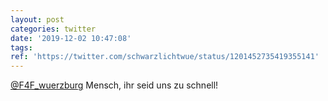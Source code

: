 ```yaml
---
layout: post
categories: twitter
date: '2019-12-02 10:47:08'
tags: 
ref: 'https://twitter.com/schwarzlichtwue/status/1201452735419355141'
---
```

[@F4F_wuerzburg](https://twitter.com/F4F_wuerzburg) Mensch, ihr seid uns zu schnell!
